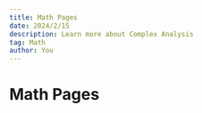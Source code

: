 ```yaml
---
title: Math Pages
date: 2024/2/15
description: Learn more about Complex Analysis
tag: Math
author: You
---
```


# Math Pages